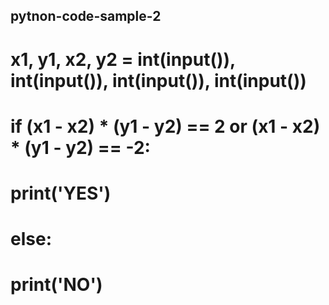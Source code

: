 ## pytnon-code-sample-2
 # x1, y1, x2, y2 = int(input()), int(input()), int(input()), int(input())
 # if (x1 - x2) * (y1 - y2) == 2 or (x1 - x2) * (y1 - y2) == -2:
 #   print('YES')
 # else:
 #   print('NO')
